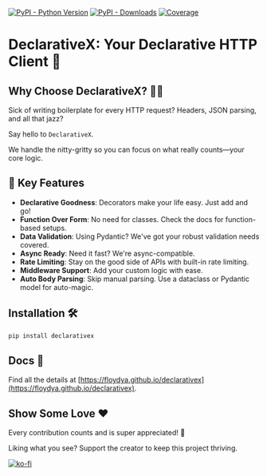 [![PyPI - Python Version](https://img.shields.io/pypi/pyversions/declarativex?style=for-the-badge&logo=python&logoColor=FF0077&color=FFD43B)](https://pypi.org/project/declarativex)
[![PyPI - Downloads](https://img.shields.io/pypi/dw/declarativex?style=for-the-badge&link=https%3A%2F%2Fpypi.org%2Fproject%2Fdeclarativex&color=FFD43B&logoColor=FF0077&logo=ownCloud)](https://pypi.org/project/declarativex)
[![Coverage](https://img.shields.io/badge/COVERAGE-100%25-FFD43B?style=for-the-badge&logo=codecov)](https://pypi.org/project/declarativex)


# DeclarativeX: Your Declarative HTTP Client 🚀

## Why Choose DeclarativeX? 🤷‍♂️

Sick of writing boilerplate for every HTTP request? Headers, JSON parsing, and all that jazz? 

Say hello to `DeclarativeX`. 

We handle the nitty-gritty so you can focus on what really counts—your core logic.

## 🌟 Key Features

- **Declarative Goodness**: Decorators make your life easy. Just add and go!
- **Function Over Form**: No need for classes. Check the docs for function-based setups.
- **Data Validation**: Using Pydantic? We've got your robust validation needs covered.
- **Async Ready**: Need it fast? We're async-compatible.
- **Rate Limiting**: Stay on the good side of APIs with built-in rate limiting.
- **Middleware Support**: Add your custom logic with ease.
- **Auto Body Parsing**: Skip manual parsing. Use a dataclass or Pydantic model for auto-magic.

## Installation 🛠️

```bash
pip install declarativex
```

## Docs 📖

Find all the details at [https://floydya.github.io/declarativex](https://floydya.github.io/declarativex).

## Show Some Love ❤️

Every contribution counts and is super appreciated! 🙏

Liking what you see? Support the creator to keep this project thriving.

[![ko-fi](https://ko-fi.com/img/githubbutton_sm.svg)](https://ko-fi.com/E1E2OL196)
